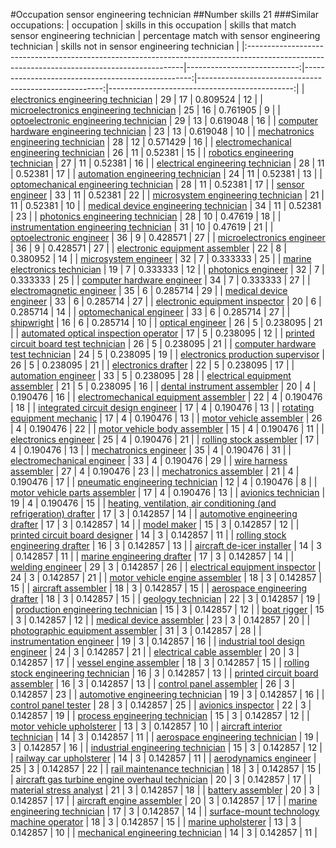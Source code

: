 #Occupation sensor engineering technician
##Number skills 21
###Similar occupations:
| occupation                                                                                                                                  |   skills in this occupation |   skills that match sensor engineering technician |   percentage match with sensor engineering technician |   skills not in sensor engineering technician |
|:--------------------------------------------------------------------------------------------------------------------------------------------|----------------------------:|--------------------------------------------------:|------------------------------------------------------:|----------------------------------------------:|
| [electronics engineering technician](electronics_engineering_technician.md)                                                                 |                          29 |                                                17 |                                              0.809524 |                                            12 |
| [microelectronics engineering technician](microelectronics_engineering_technician.md)                                                       |                          25 |                                                16 |                                              0.761905 |                                             9 |
| [optoelectronic engineering technician](optoelectronic_engineering_technician.md)                                                           |                          29 |                                                13 |                                              0.619048 |                                            16 |
| [computer hardware engineering technician](computer_hardware_engineering_technician.md)                                                     |                          23 |                                                13 |                                              0.619048 |                                            10 |
| [mechatronics engineering technician](mechatronics_engineering_technician.md)                                                               |                          28 |                                                12 |                                              0.571429 |                                            16 |
| [electromechanical engineering technician](electromechanical_engineering_technician.md)                                                     |                          26 |                                                11 |                                              0.52381  |                                            15 |
| [robotics engineering technician](robotics_engineering_technician.md)                                                                       |                          27 |                                                11 |                                              0.52381  |                                            16 |
| [electrical engineering technician](electrical_engineering_technician.md)                                                                   |                          28 |                                                11 |                                              0.52381  |                                            17 |
| [automation engineering technician](automation_engineering_technician.md)                                                                   |                          24 |                                                11 |                                              0.52381  |                                            13 |
| [optomechanical engineering technician](optomechanical_engineering_technician.md)                                                           |                          28 |                                                11 |                                              0.52381  |                                            17 |
| [sensor engineer](sensor_engineer.md)                                                                                                       |                          33 |                                                11 |                                              0.52381  |                                            22 |
| [microsystem engineering technician](microsystem_engineering_technician.md)                                                                 |                          21 |                                                11 |                                              0.52381  |                                            10 |
| [medical device engineering technician](medical_device_engineering_technician.md)                                                           |                          34 |                                                11 |                                              0.52381  |                                            23 |
| [photonics engineering technician](photonics_engineering_technician.md)                                                                     |                          28 |                                                10 |                                              0.47619  |                                            18 |
| [instrumentation engineering technician](instrumentation_engineering_technician.md)                                                         |                          31 |                                                10 |                                              0.47619  |                                            21 |
| [optoelectronic engineer](optoelectronic_engineer.md)                                                                                       |                          36 |                                                 9 |                                              0.428571 |                                            27 |
| [microelectronics engineer](microelectronics_engineer.md)                                                                                   |                          36 |                                                 9 |                                              0.428571 |                                            27 |
| [electronic equipment assembler](electronic_equipment_assembler.md)                                                                         |                          22 |                                                 8 |                                              0.380952 |                                            14 |
| [microsystem engineer](microsystem_engineer.md)                                                                                             |                          32 |                                                 7 |                                              0.333333 |                                            25 |
| [marine electronics technician](marine_electronics_technician.md)                                                                           |                          19 |                                                 7 |                                              0.333333 |                                            12 |
| [photonics engineer](photonics_engineer.md)                                                                                                 |                          32 |                                                 7 |                                              0.333333 |                                            25 |
| [computer hardware engineer](computer_hardware_engineer.md)                                                                                 |                          34 |                                                 7 |                                              0.333333 |                                            27 |
| [electromagnetic engineer](electromagnetic_engineer.md)                                                                                     |                          35 |                                                 6 |                                              0.285714 |                                            29 |
| [medical device engineer](medical_device_engineer.md)                                                                                       |                          33 |                                                 6 |                                              0.285714 |                                            27 |
| [electronic equipment inspector](electronic_equipment_inspector.md)                                                                         |                          20 |                                                 6 |                                              0.285714 |                                            14 |
| [optomechanical engineer](optomechanical_engineer.md)                                                                                       |                          33 |                                                 6 |                                              0.285714 |                                            27 |
| [shipwright](shipwright.md)                                                                                                                 |                          16 |                                                 6 |                                              0.285714 |                                            10 |
| [optical engineer](optical_engineer.md)                                                                                                     |                          26 |                                                 5 |                                              0.238095 |                                            21 |
| [automated optical inspection operator](automated_optical_inspection_operator.md)                                                           |                          17 |                                                 5 |                                              0.238095 |                                            12 |
| [printed circuit board test technician](printed_circuit_board_test_technician.md)                                                           |                          26 |                                                 5 |                                              0.238095 |                                            21 |
| [computer hardware test technician](computer_hardware_test_technician.md)                                                                   |                          24 |                                                 5 |                                              0.238095 |                                            19 |
| [electronics production supervisor](electronics_production_supervisor.md)                                                                   |                          26 |                                                 5 |                                              0.238095 |                                            21 |
| [electronics drafter](electronics_drafter.md)                                                                                               |                          22 |                                                 5 |                                              0.238095 |                                            17 |
| [automation engineer](automation_engineer.md)                                                                                               |                          33 |                                                 5 |                                              0.238095 |                                            28 |
| [electrical equipment assembler](electrical_equipment_assembler.md)                                                                         |                          21 |                                                 5 |                                              0.238095 |                                            16 |
| [dental instrument assembler](dental_instrument_assembler.md)                                                                               |                          20 |                                                 4 |                                              0.190476 |                                            16 |
| [electromechanical equipment assembler](electromechanical_equipment_assembler.md)                                                           |                          22 |                                                 4 |                                              0.190476 |                                            18 |
| [integrated circuit design engineer](integrated_circuit_design_engineer.md)                                                                 |                          17 |                                                 4 |                                              0.190476 |                                            13 |
| [rotating equipment mechanic](rotating_equipment_mechanic.md)                                                                               |                          17 |                                                 4 |                                              0.190476 |                                            13 |
| [motor vehicle assembler](motor_vehicle_assembler.md)                                                                                       |                          26 |                                                 4 |                                              0.190476 |                                            22 |
| [motor vehicle body assembler](motor_vehicle_body_assembler.md)                                                                             |                          15 |                                                 4 |                                              0.190476 |                                            11 |
| [electronics engineer](electronics_engineer.md)                                                                                             |                          25 |                                                 4 |                                              0.190476 |                                            21 |
| [rolling stock assembler](rolling_stock_assembler.md)                                                                                       |                          17 |                                                 4 |                                              0.190476 |                                            13 |
| [mechatronics engineer](mechatronics_engineer.md)                                                                                           |                          35 |                                                 4 |                                              0.190476 |                                            31 |
| [electromechanical engineer](electromechanical_engineer.md)                                                                                 |                          33 |                                                 4 |                                              0.190476 |                                            29 |
| [wire harness assembler](wire_harness_assembler.md)                                                                                         |                          27 |                                                 4 |                                              0.190476 |                                            23 |
| [mechatronics assembler](mechatronics_assembler.md)                                                                                         |                          21 |                                                 4 |                                              0.190476 |                                            17 |
| [pneumatic engineering technician](pneumatic_engineering_technician.md)                                                                     |                          12 |                                                 4 |                                              0.190476 |                                             8 |
| [motor vehicle parts assembler](motor_vehicle_parts_assembler.md)                                                                           |                          17 |                                                 4 |                                              0.190476 |                                            13 |
| [avionics technician](avionics_technician.md)                                                                                               |                          19 |                                                 4 |                                              0.190476 |                                            15 |
| [heating, ventilation, air conditioning (and refrigeration) drafter](heating,_ventilation,_air_conditioning_(and_refrigeration)_drafter.md) |                          17 |                                                 3 |                                              0.142857 |                                            14 |
| [automotive engineering drafter](automotive_engineering_drafter.md)                                                                         |                          17 |                                                 3 |                                              0.142857 |                                            14 |
| [model maker](model_maker.md)                                                                                                               |                          15 |                                                 3 |                                              0.142857 |                                            12 |
| [printed circuit board designer](printed_circuit_board_designer.md)                                                                         |                          14 |                                                 3 |                                              0.142857 |                                            11 |
| [rolling stock engineering drafter](rolling_stock_engineering_drafter.md)                                                                   |                          16 |                                                 3 |                                              0.142857 |                                            13 |
| [aircraft de-icer installer](aircraft_de-icer_installer.md)                                                                                 |                          14 |                                                 3 |                                              0.142857 |                                            11 |
| [marine engineering drafter](marine_engineering_drafter.md)                                                                                 |                          17 |                                                 3 |                                              0.142857 |                                            14 |
| [welding engineer](welding_engineer.md)                                                                                                     |                          29 |                                                 3 |                                              0.142857 |                                            26 |
| [electrical equipment inspector](electrical_equipment_inspector.md)                                                                         |                          24 |                                                 3 |                                              0.142857 |                                            21 |
| [motor vehicle engine assembler](motor_vehicle_engine_assembler.md)                                                                         |                          18 |                                                 3 |                                              0.142857 |                                            15 |
| [aircraft assembler](aircraft_assembler.md)                                                                                                 |                          18 |                                                 3 |                                              0.142857 |                                            15 |
| [aerospace engineering drafter](aerospace_engineering_drafter.md)                                                                           |                          18 |                                                 3 |                                              0.142857 |                                            15 |
| [geology technician](geology_technician.md)                                                                                                 |                          22 |                                                 3 |                                              0.142857 |                                            19 |
| [production engineering technician](production_engineering_technician.md)                                                                   |                          15 |                                                 3 |                                              0.142857 |                                            12 |
| [boat rigger](boat_rigger.md)                                                                                                               |                          15 |                                                 3 |                                              0.142857 |                                            12 |
| [medical device assembler](medical_device_assembler.md)                                                                                     |                          23 |                                                 3 |                                              0.142857 |                                            20 |
| [photographic equipment assembler](photographic_equipment_assembler.md)                                                                     |                          31 |                                                 3 |                                              0.142857 |                                            28 |
| [instrumentation engineer](instrumentation_engineer.md)                                                                                     |                          19 |                                                 3 |                                              0.142857 |                                            16 |
| [industrial tool design engineer](industrial_tool_design_engineer.md)                                                                       |                          24 |                                                 3 |                                              0.142857 |                                            21 |
| [electrical cable assembler](electrical_cable_assembler.md)                                                                                 |                          20 |                                                 3 |                                              0.142857 |                                            17 |
| [vessel engine assembler](vessel_engine_assembler.md)                                                                                       |                          18 |                                                 3 |                                              0.142857 |                                            15 |
| [rolling stock engineering technician](rolling_stock_engineering_technician.md)                                                             |                          16 |                                                 3 |                                              0.142857 |                                            13 |
| [printed circuit board assembler](printed_circuit_board_assembler.md)                                                                       |                          16 |                                                 3 |                                              0.142857 |                                            13 |
| [control panel assembler](control_panel_assembler.md)                                                                                       |                          26 |                                                 3 |                                              0.142857 |                                            23 |
| [automotive engineering technician](automotive_engineering_technician.md)                                                                   |                          19 |                                                 3 |                                              0.142857 |                                            16 |
| [control panel tester](control_panel_tester.md)                                                                                             |                          28 |                                                 3 |                                              0.142857 |                                            25 |
| [avionics inspector](avionics_inspector.md)                                                                                                 |                          22 |                                                 3 |                                              0.142857 |                                            19 |
| [process engineering technician](process_engineering_technician.md)                                                                         |                          15 |                                                 3 |                                              0.142857 |                                            12 |
| [motor vehicle upholsterer](motor_vehicle_upholsterer.md)                                                                                   |                          13 |                                                 3 |                                              0.142857 |                                            10 |
| [aircraft interior technician](aircraft_interior_technician.md)                                                                             |                          14 |                                                 3 |                                              0.142857 |                                            11 |
| [aerospace engineering technician](aerospace_engineering_technician.md)                                                                     |                          19 |                                                 3 |                                              0.142857 |                                            16 |
| [industrial engineering technician](industrial_engineering_technician.md)                                                                   |                          15 |                                                 3 |                                              0.142857 |                                            12 |
| [railway car upholsterer](railway_car_upholsterer.md)                                                                                       |                          14 |                                                 3 |                                              0.142857 |                                            11 |
| [aerodynamics engineer](aerodynamics_engineer.md)                                                                                           |                          25 |                                                 3 |                                              0.142857 |                                            22 |
| [rail maintenance technician](rail_maintenance_technician.md)                                                                               |                          18 |                                                 3 |                                              0.142857 |                                            15 |
| [aircraft gas turbine engine overhaul technician](aircraft_gas_turbine_engine_overhaul_technician.md)                                       |                          20 |                                                 3 |                                              0.142857 |                                            17 |
| [material stress analyst](material_stress_analyst.md)                                                                                       |                          21 |                                                 3 |                                              0.142857 |                                            18 |
| [battery assembler](battery_assembler.md)                                                                                                   |                          20 |                                                 3 |                                              0.142857 |                                            17 |
| [aircraft engine assembler](aircraft_engine_assembler.md)                                                                                   |                          20 |                                                 3 |                                              0.142857 |                                            17 |
| [marine engineering technician](marine_engineering_technician.md)                                                                           |                          17 |                                                 3 |                                              0.142857 |                                            14 |
| [surface-mount technology machine operator](surface-mount_technology_machine_operator.md)                                                   |                          18 |                                                 3 |                                              0.142857 |                                            15 |
| [marine upholsterer](marine_upholsterer.md)                                                                                                 |                          13 |                                                 3 |                                              0.142857 |                                            10 |
| [mechanical engineering technician](mechanical_engineering_technician.md)                                                                   |                          14 |                                                 3 |                                              0.142857 |                                            11 |
